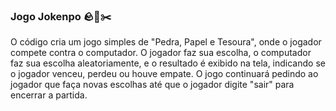 <div>
  <h3>Jogo Jokenpo 🪨📃✂️</h3>
  <p>O código cria um jogo simples de "Pedra, Papel e Tesoura", onde o jogador compete contra o computador. 
    O jogador faz sua escolha, o computador faz sua escolha aleatoriamente, e o resultado é exibido na tela, indicando se o jogador venceu, perdeu ou houve empate.
    O jogo continuará pedindo ao jogador que faça novas escolhas até que o jogador digite "sair" para encerrar a partida.</p>
</div>
